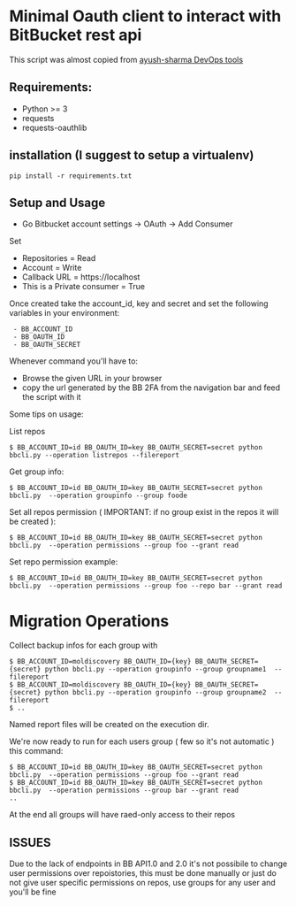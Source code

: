 # Minimal Oauth client to interact with BitBucket rest api

This script was almost copied from [ayush-sharma DevOps tools](https://github.com/ayush-sharma/infra_helpers)

## Requirements:

 - Python >= 3 
 - requests 
 - requests-oauthlib

## installation (I suggest to setup a virtualenv)

```
pip install -r requirements.txt 
```

## Setup and Usage

 - Go Bitbucket account settings -> OAuth -> Add Consumer
 
Set 

 - Repositories = Read
 - Account = Write
 - Callback URL = https://localhost 
 - This is a Private consumer = True

Once created take the account_id, key and secret and set the following variables in your environment:

```
 - BB_ACCOUNT_ID
 - BB_OAUTH_ID
 - BB_OAUTH_SECRET
```

Whenever command you'll have to:

 - Browse the given URL in your browser
 - copy the url generated by the BB 2FA from the navigation bar and feed the script with it

Some tips on usage:

List repos 

	$ BB_ACCOUNT_ID=id BB_OAUTH_ID=key BB_OAUTH_SECRET=secret python bbcli.py --operation listrepos --filereport 

Get group info: 

	$ BB_ACCOUNT_ID=id BB_OAUTH_ID=key BB_OAUTH_SECRET=secret python bbcli.py  --operation groupinfo --group foode

Set all repos permission ( IMPORTANT: if no group exist in the repos it will be created ): 

	$ BB_ACCOUNT_ID=id BB_OAUTH_ID=key BB_OAUTH_SECRET=secret python bbcli.py  --operation permissions --group foo --grant read

Set repo permission example: 

	$ BB_ACCOUNT_ID=id BB_OAUTH_ID=key BB_OAUTH_SECRET=secret python bbcli.py  --operation permissions --group foo --repo bar --grant read

# Migration Operations 

Collect backup infos for each group with

	$ BB_ACCOUNT_ID=moldiscovery BB_OAUTH_ID={key} BB_OAUTH_SECRET={secret} python bbcli.py --operation groupinfo --group groupname1  --filereport
	$ BB_ACCOUNT_ID=moldiscovery BB_OAUTH_ID={key} BB_OAUTH_SECRET={secret} python bbcli.py --operation groupinfo --group groupname2  --filereport
	$ .. 

Named report files will be created on the execution dir.

We're now ready to run for each users group ( few so it's not automatic ) this command: 

	$ BB_ACCOUNT_ID=id BB_OAUTH_ID=key BB_OAUTH_SECRET=secret python bbcli.py  --operation permissions --group foo --grant read
	$ BB_ACCOUNT_ID=id BB_OAUTH_ID=key BB_OAUTH_SECRET=secret python bbcli.py  --operation permissions --group bar --grant read
	..

At the end all groups will have raed-only access to their repos 

## ISSUES

Due to the lack of endpoints in BB API1.0 and 2.0 it's not possibile to change user permissions over repoistories, this must be done manually or just do 
not give user specific permissions on repos, use groups for any user and you'll be fine

 
